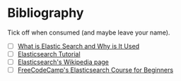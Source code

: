 # Bibliography

Tick off when consumed (and maybe leave your name).

- [ ] [What is Elastic Search and Why is It Used](https://www.geeksforgeeks.org/what-is-elastic-search-and-why-is-it-used/)
- [ ] [Elasticsearch Tutorial](https://www.geeksforgeeks.org/elasticsearch-tutorial/)
- [ ] [Elasticsearch's Wikipedia page](https://en.wikipedia.org/wiki/Elasticsearch)
- [ ] [FreeCodeCamp's Elasticsearch Course for Beginners](https://www.youtube.com/watch?v=a4HBKEda_F8)
